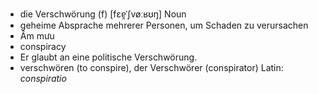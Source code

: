 - die Verschwörung (f)	[fɛɐ̯ˈʃvøːʁʊŋ]	Noun	
- geheime Absprache mehrerer Personen, um Schaden zu verursachen
- Âm mưu
- conspiracy
- Er glaubt an eine politische Verschwörung.
- verschwören (to conspire), der Verschwörer (conspirator)	Latin: *conspiratio*